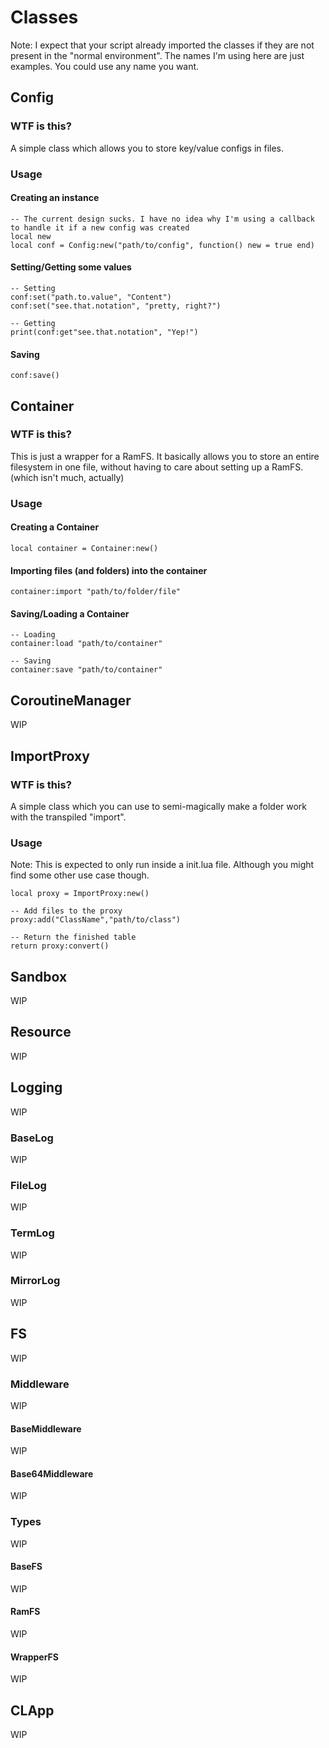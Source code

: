 # Classes
Note: I expect that your script already imported the classes if they are not present in the "normal environment". The names I'm using here are just examples. You could use any name you want.
## Config
### WTF is this?
A simple class which allows you to store key/value configs in files.
### Usage
#### Creating an instance
```
-- The current design sucks. I have no idea why I'm using a callback to handle it if a new config was created
local new
local conf = Config:new("path/to/config", function() new = true end)
```
#### Setting/Getting some values
```
-- Setting
conf:set("path.to.value", "Content")
conf:set("see.that.notation", "pretty, right?")

-- Getting
print(conf:get"see.that.notation", "Yep!")
```
#### Saving
```
conf:save()
```

## Container
### WTF is this?
This is just a wrapper for a RamFS. It basically allows you to store an entire filesystem in one file, without having to care about setting up a RamFS. (which isn't much, actually)
### Usage
#### Creating a Container
```
local container = Container:new()
```
#### Importing files (and folders) into the container
```
container:import "path/to/folder/file"
```
#### Saving/Loading a Container
```
-- Loading
container:load "path/to/container"

-- Saving
container:save "path/to/container"
```
## CoroutineManager
WIP

## ImportProxy
### WTF is this?
A simple class which you can use to semi-magically make a folder work with the transpiled "import".
### Usage
Note: This is expected to only run inside a init.lua file. Although you might find some other use case though.
```
local proxy = ImportProxy:new()

-- Add files to the proxy
proxy:add("ClassName","path/to/class")

-- Return the finished table
return proxy:convert()
```

## Sandbox
WIP

## Resource
WIP

## Logging
WIP

### BaseLog
WIP

### FileLog
WIP
### TermLog
WIP
### MirrorLog
WIP

## FS
WIP
### Middleware
WIP
#### BaseMiddleware
WIP
#### Base64Middleware
WIP
### Types
WIP
#### BaseFS
WIP
#### RamFS
WIP
#### WrapperFS
WIP

## CLApp
WIP

